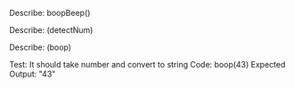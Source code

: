 Describe: boopBeep()

  <!-- Test: "It should return an array of of the input string"
  Code: boopBeep("3 4 5 10 20");
  Expected Output: ["3", "4", "5", "10", "20"] -->
  
  <!-- Test: "It should convert input string into a number"
  Code: boopBeep("10")
  Expected Output: [10] -->

  <!-- Test: "It should return an array starting at 0 that incriments up to input number"
  Code: boopBeep("10")
  Expected Output: [0, 1, 2, 3, 4, 5, 6, 7, 8, 9, 10] -->

Describe: (detectNum)

  <!-- Test: "It should return a multiple digit number as an array of the two digits split apart"
  Code: detectNum(10)
  Expected Output: [1, 0] -->

  <!-- Test: "It should detect if one of the split digits is a 3"
  Code: detectNum(30)
  Expected Output: true  -->

  <!-- Test: "It should detect if one of the split digits is a 2"
  Code: detectNum(102)
  Expected Output: true -->
  
  <!-- Test: "It should detect if one of the split digits is a 1"
  Code: detectNum(401)
  Expected Output: true   -->

  <!-- Test: "It should combine split digit back into whole number"
  Code: detectNum(203)
  Expected Output: 203 -->

  Describe: (boop)

  Test: It should take number and convert to string
  Code: boop(43)
  Expected Output: "43"